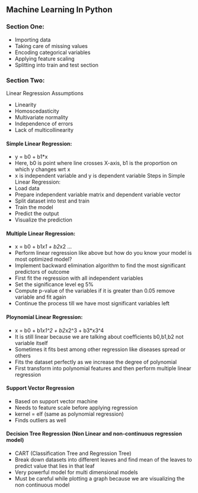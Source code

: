 ## Machine Learning In Python

### Section One:
- Importing data
- Taking care of missing values
- Encoding categorical variables
- Applying feature scaling
- Splitting into train and test section

### Section Two: 
Linear Regression Assumptions
- Linearity
- Homoscedasticity
- Multivariate normality
- Independence of errors
- Lack of multicollinearity
#### Simple Linear Regression:
- y = b0 + b1*x
- Here, b0 is point where line crosses X-axis, b1 is the proportion on which y changes wrt x
- x is independent variable and y is dependent variable
Steps in Simple Linear Regression:
- Load data
- Prepare independent variable matrix and dependent variable vector
- Split dataset into test and train
- Train the model
- Predict the output
- Visualize the prediction 

#### Multiple Linear Regression:
- x = b0 + b1*x1 + b2*x2 ...
- Perform linear regression like above but how do you know your model is most optimized model?
- Implement backward elimination algorithm to find the most significant predictors of outcome 
- First fit the regression with all independent variables
- Set the significance level eg 5%
- Compute p-value of the variables if it is greater than 0.05 remove variable and fit again
- Continue the process till we have most significant variables left

#### Ploynomial Linear Regression:
- x = b0 + b1*x1^2 + b2*x2^3 + b3*x3^4
- It is still linear because we are talking about coefficients b0,b1,b2 not variable itself
- Sometimes it fits best among other regression like diseases spread or others
- Fits the dataset perfectly as we increase the degree of polynomial
- First transform into polynomial features and then perform multiple linear regression

#### Support Vector Regression
- Based on support vector machine
- Needs to feature scale before applying regression
- kernel = elf (same as polynomial regression)
- Finds outliers as well 

#### Decision Tree Regression (Non Linear and non-continuous regression model)
- CART (Classification Tree and Regression Tree)
- Break down datasets into different leaves and find mean of the leaves to predict value that lies in that leaf
- Very powerful model for multi dimensional models
- Must be careful while plotting a graph because we are visualizing the non continuous model
